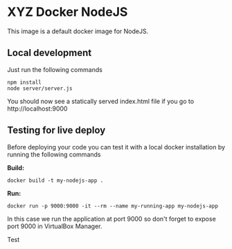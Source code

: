# XYZ Docker NodeJS #

This image is a default docker image for NodeJS.

## Local development ##

Just run the following commands

    npm install
    node server/server.js

You should now see a statically served index.html file if you go to
http://localhost:9000

## Testing for live deploy ##

Before deploying your code you can test it with a local docker installation
by running the following commands

**Build:** 

    docker build -t my-nodejs-app .

**Run:** 

    docker run -p 9000:9000 -it --rm --name my-running-app my-nodejs-app


In this case we run the application at port 9000 so don't forget to expose port 9000 in VirtualBox Manager.

Test
